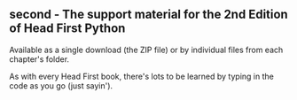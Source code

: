 ## second - The support material for the 2nd Edition of Head First Python

Available as a single download (the ZIP file) or by individual files from each chapter's folder.

As with every Head First book, there's lots to be learned by typing in the code as you go (just sayin').
